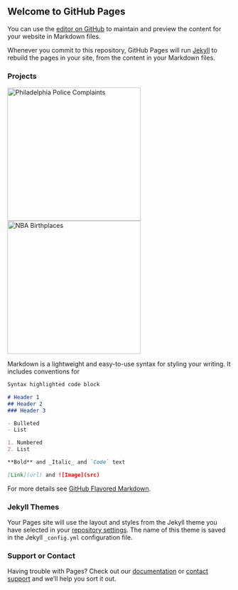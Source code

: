 ## Welcome to GitHub Pages

You can use the [editor on GitHub](https://github.com/sdl60660/sam_learner_projects/edit/master/README.md) to maintain and preview the content for your website in Markdown files.

Whenever you commit to this repository, GitHub Pages will run [Jekyll](https://jekyllrb.com/) to rebuild the pages in your site, from the content in your Markdown files.

### Projects

<a href="https://philly-police-complaints.herokuapp.com/"><img src="https://sdl60660.github.io/sam_learner_projects/images/philly_police_complaints_preview.png" alt="Philadelphia Police Complaints" width="300px" height="300px" /></a>
<a href="https://nba-origins.herokuapp.com/"><img src="https://sdl60660.github.io/sam_learner_projects/images/nba_origins_preview.png" alt="NBA Birthplaces"  width="300px" height="300px" /></a>


Markdown is a lightweight and easy-to-use syntax for styling your writing. It includes conventions for

```markdown
Syntax highlighted code block

# Header 1
## Header 2
### Header 3

- Bulleted
- List

1. Numbered
2. List

**Bold** and _Italic_ and `Code` text

[Link](url) and ![Image](src)
```

For more details see [GitHub Flavored Markdown](https://guides.github.com/features/mastering-markdown/).

### Jekyll Themes

Your Pages site will use the layout and styles from the Jekyll theme you have selected in your [repository settings](https://github.com/sdl60660/sam_learner_projects/settings). The name of this theme is saved in the Jekyll `_config.yml` configuration file.

### Support or Contact

Having trouble with Pages? Check out our [documentation](https://help.github.com/categories/github-pages-basics/) or [contact support](https://github.com/contact) and we’ll help you sort it out.
